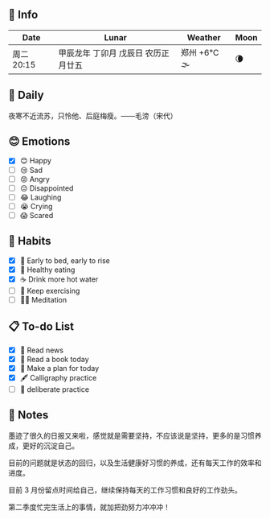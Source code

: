 ## 📅 Info

| Date                           | Lunar                      | Weather                                                      | Moon                                                    |
| ------------------------------ | -------------------------- | ------------------------------------------------------------ | ------------------------------------------------------- |
| 周二 20:15 | 甲辰龙年 丁卯月 戊辰日 农历正月廿五 | 郑州 +6°C 🌫  | 🌘 |

## 📖 Daily

夜寒不近流苏，只怜他、后庭梅瘦。——毛滂（宋代）

## 😊 Emotions

- [x] 😊 Happy
- [ ] 😢 Sad
- [ ] 😡 Angry
- [ ] 😔 Disappointed
- [ ] 😂 Laughing
- [ ] 😭 Crying
- [ ] 😱 Scared

## 🍎 Habits

- [x] 🌅 Early to bed, early to rise
- [x] 🥕 Healthy eating
- [x] ☕️ Drink more hot water
- [ ] 💪 Keep exercising
- [ ] 🧘‍♂️ Meditation

## 📋 To-do List

- [x] 📰 Read news
- [x] 📖 Read a book today
- [x] 📝 Make a plan for today
- [x] 🖋️ Calligraphy practice
- [ ] 🎯 deliberate practice

## 📝 Notes

墨迹了很久的日报又来啦，感觉就是需要坚持，不应该说是坚持，更多的是习惯养成，更好的沉淀自己。

目前的问题就是状态的回归，以及生活健康好习惯的养成，还有每天工作的效率和进度。

目前 3 月份留点时间给自己，继续保持每天的工作习惯和良好的工作劲头。

第二季度忙完生活上的事情，就加把劲努力冲冲冲！
